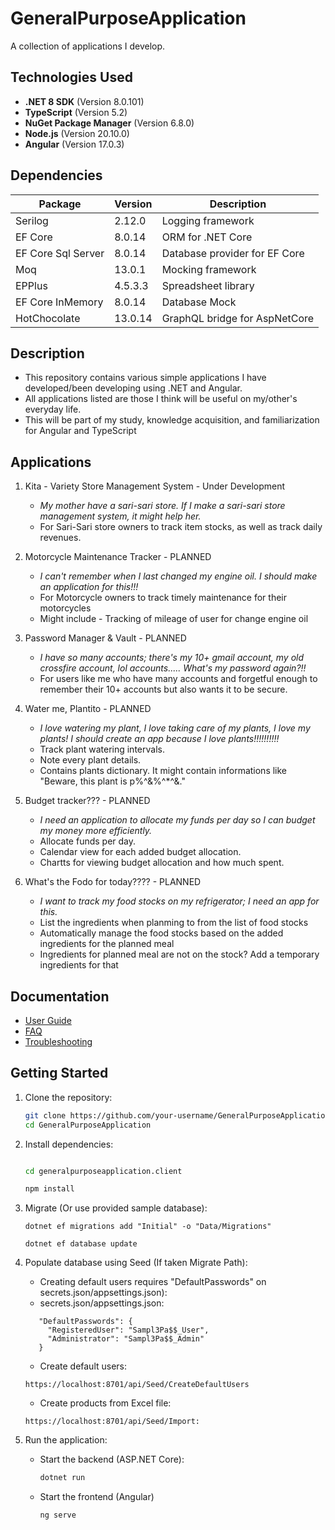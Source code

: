 # GeneralPurposeApplication  
A collection of applications I develop.  

## Technologies Used  
- **.NET 8 SDK** (Version 8.0.101)  
- **TypeScript** (Version 5.2)  
- **NuGet Package Manager** (Version 6.8.0)  
- **Node.js** (Version 20.10.0)  
- **Angular** (Version 17.0.3)

## Dependencies

| Package              | Version     | Description                    |
|----------------------|-------------|--------------------------------|
| Serilog              | 2.12.0      | Logging framework              |
| EF Core              | 8.0.14      | ORM for .NET Core              |
| EF Core Sql Server   | 8.0.14      | Database provider for EF Core  |
| Moq                  | 13.0.1      | Mocking framework              |
| EPPlus               | 4.5.3.3     | Spreadsheet library            |
| EF Core InMemory     | 8.0.14      | Database Mock                  |
| HotChocolate         | 13.0.14     | GraphQL bridge for AspNetCore  |

## Description  
- This repository contains various simple applications I have developed/been developing using .NET and Angular.
- All applications listed are those I think will be useful on my/other's everyday life.
- This will be part of my study, knowledge acquisition, and familiarization for Angular and TypeScript




## Applications
1. Kita - Variety Store Management System - Under Development
   - _My mother have a sari-sari store. If I make a sari-sari store management system, it might help her._
   - For Sari-Sari store owners to track item stocks, as well as track daily revenues.

2. Motorcycle Maintenance Tracker - PLANNED
   - _I can't remember when I last changed my engine oil. I should make an application for this!!!_
   - For Motorcycle owners to track timely maintenance for their motorcycles
   - Might include - Tracking of mileage of user for change engine oil

3. Password Manager & Vault - PLANNED
   - _I have so many accounts; there's my 10+ gmail account, my old crossfire account, lol accounts..... What's my password again?!!_
   - For users like me who have many accounts and forgetful enough to remember their 10+ accounts but also wants it to be secure.

4. Water me, Plantito - PLANNED
   - _I love watering my plant, I love taking care of my plants, I love my plants! I should create an app because I love plants!!!!!!!!!!_
   - Track plant watering intervals.
   - Note every plant details.
   - Contains plants dictionary. It might contain informations like "Beware, this plant is p%^&%^*^&."

5. Budget tracker??? - PLANNED
   - _I need an application to allocate my funds per day so I can budget my money more efficiently._
   - Allocate funds per day.
   - Calendar view for each added budget allocation.
   - Chartts for viewing budget allocation and how much spent.
  
6. What's the Fodo for today???? - PLANNED
   - _I want to track my food stocks on my refrigerator; I need an app for this._
   - List the ingredients when planming to from the list of food stocks
   - Automatically manage the food stocks based on the added ingredients for the planned meal
   - Ingredients for planned meal are not on the stock? Add a temporary ingredients for that
  
## Documentation

- [User Guide](GUIDE.md)
- [FAQ](FAQ.md)
- [Troubleshooting](TROUBLESHOOTING.md)
  
## Getting Started  
1. Clone the repository:  
   ```sh
   git clone https://github.com/your-username/GeneralPurposeApplication.git
   cd GeneralPurposeApplication
   ```
2. Install dependencies:
   ```sh

   cd generalpurposeapplication.client
   ```
   ```sh
   npm install
   ```

3. Migrate (Or use provided sample database):
   ```
   dotnet ef migrations add "Initial" -o "Data/Migrations"
   ```
   ```
   dotnet ef database update
   ```
4. Populate database using Seed (If taken Migrate Path):  
   * Creating default users requires "DefaultPasswords" on secrets.json/appsettings.json):
   - secrets.json/appsettings.json:
   ```
      "DefaultPasswords": {
        "RegisteredUser": "Sampl3Pa$$_User",
        "Administrator": "Sampl3Pa$$_Admin"
      }
   ```
   - Create default users:
   ```
   https://localhost:8701/api/Seed/CreateDefaultUsers
   ```
   - Create products from Excel file:
   ```
   https://localhost:8701/api/Seed/Import:
   ```
   
6. Run the application:
   - Start the backend (ASP.NET Core):
      ```sh
      dotnet run
      ```
   - Start the frontend (Angular)
      ```sh
      ng serve
      ```
    
